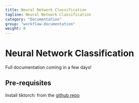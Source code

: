 ```yaml
---
title: Neural Network Classification
tagline: Neural Netowrk Classification
category: "Documentation"
group: "workflow-documentation"
weight: 0
---
```

# Neural Network Classification
Full documentation coming in a few days!

## Pre-requisites
Install tiktorch: from the [github repo](https://github.com/ilastik/tiktorch)